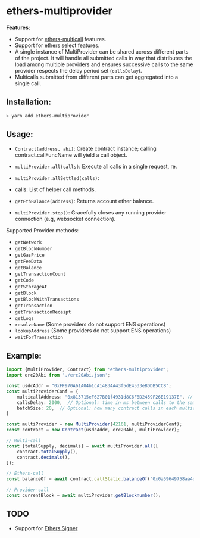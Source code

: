 # ethers-multiprovider

**Features:**

- Support for [ethers-multicall](https://github.com/cavanmflynn/ethers-multicall) features.
- Support for [ethers](https://github.com/ethers-io/ethers.js) select features.
- A single instance of MultiProvider can be shared across different parts of the project. It will handle all submitted calls in way that distributes the load among multiple providers and ensures successive calls to the same provider respects the delay period set (`callsDelay`).
- Multicalls submitted from different parts can get aggregated into a single call.

## Installation:

```bash
> yarn add ethers-multiprovider
```

## Usage:

- `Contract(address, abi)`: Create contract instance; calling contract.callFuncName will yield a call object.
- `multiProvider.all(calls)`: Execute all calls in a single request, re.
- `multiProvider.allSettled(calls)`:
- calls: List of helper call methods.
- `getEthBalance(address)`: Returns account ether balance.

- `multiProvider.stop()`: Gracefully closes any running provider connection (e.g, websocket connection).

Supported Provider methods:

- `getNetwork`
- `getBlockNumber`
- `getGasPrice`
- `getFeeData`
- `getBalance`
- `getTransactionCount`
- `getCode`
- `getStorageAt`
- `getBlock`
- `getBlockWithTransactions`
- `getTransaction`
- `getTransactionReceipt`
- `getLogs`
- `resolveName` (Some providers do not support ENS operations)
- `lookupAddress` (Some providers do not support ENS operations)
- `waitForTransaction`

## Example:

```TypeScript
import {MultiProvider, Contract} from 'ethers-multiprovider';
import erc20Abi from './erc20Abi.json';

const usdcAddr = "0xFF970A61A04b1cA14834A43f5dE4533eBDDB5CC8";
const multiProviderConf = {
    multicallAddress: "0x813715eF627B01f4931d8C6F8D2459F26E19137E", // Optional: multicall address, Arbitrum's in this case
    callsDelay: 2000,  // Optional: time in ms between calls to the same provider
    batchSize: 20,  // Optional: how many contract calls in each multicall
}

const multiProvider = new MultiProvider(42161, multiProviderConf);
const contract = new Contract(usdcAddr, erc20Abi, multiProvider);

// Multi-call
const [totalSupply, decimals] = await multiProvider.all([
    contract.totalSupply(),
    contract.decimals(),
]);

// Ethers-call
const balanceOf = await contract.callStatic.balanceOf("0x0a59649758aa4d66e25f08dd01271e891fe52199");

// Provider-call
const currentBlock = await multiProvider.getBlocknumber();
```

## TODO

- Support for [Ethers Signer]()
